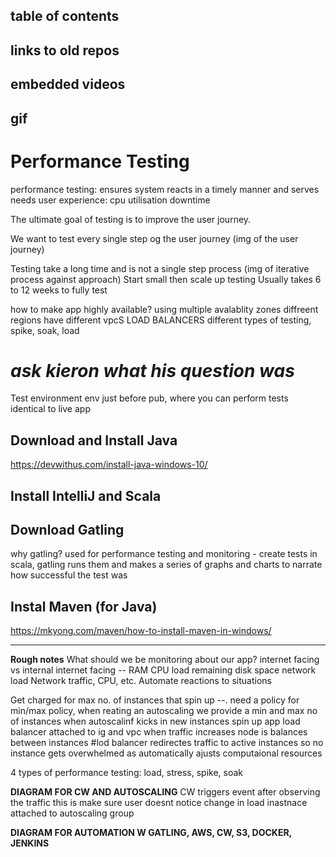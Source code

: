 ## table of contents
## links to old repos
## embedded videos
## gif


# Performance Testing


performance testing:
ensures system reacts in a timely manner and serves needs
user experience: 
cpu utilisation
downtime

The ultimate goal of testing is to improve the user journey.

We want to test every single step og the user journey (img of the user journey)

Testing take a long time and is not a single step process (img of iterative process against approach)
Start small then scale up testing
Usually takes 6 to 12 weeks to fully test


how to make app highly available?
using multiple avalablity zones
diffreent regions have different vpcS LOAD BALANCERS
different types of testing, spike, soak, load

# ***ask kieron what his question was***

Test environment
env just before pub,
where you can perform tests
identical to live app

## Download and Install Java

https://devwithus.com/install-java-windows-10/

## Install IntelliJ and Scala

## Download Gatling
why gatling? used for performance testing and monitoring - create tests in scala, gatling runs them and makes a series of graphs and charts to narrate how successful the test was


## Instal Maven (for Java)

https://mkyong.com/maven/how-to-install-maven-in-windows/

---
**Rough notes**
What should we be monitoring about our app?
internet facing vs internal
internet facing -- RAM CPU load remaining disk space network load
Network traffic, CPU, etc. Automate reactions to situations

Get charged for max no. of instances that spin up --. need a policy for min/max policy,
when reating an autoscaling we provide a min and max no of instances
when autoscalinf kicks in new instances spin up
app load balancer attached to ig and vpc
when traffic increases node is balances between instances
#lod balancer redirectes traffic to active instances so no instance gets overwhelmed
as automatically ajusts computaional resources

4 types of performance testing: load, stress, spike, soak

**DIAGRAM FOR CW AND AUTOSCALING**
CW triggers event after observing the traffic
this is make sure user doesnt notice change in load
inastnace attached to autoscaling group


**DIAGRAM FOR AUTOMATION W GATLING, AWS, CW, S3, DOCKER, JENKINS**
